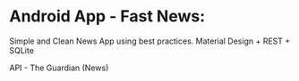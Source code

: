 # Android App - Fast News:

Simple and Clean News App using best practices. Material Design + REST + SQLite

API - The Guardian (News) 
